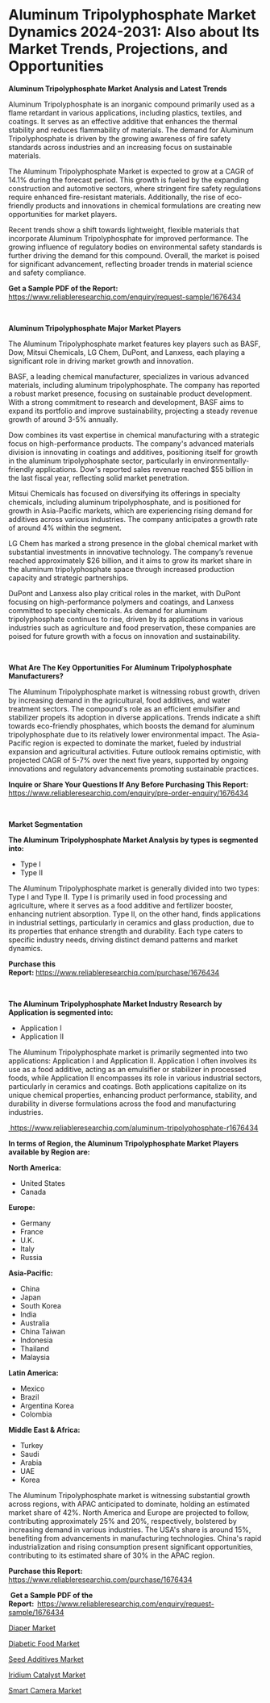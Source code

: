 <p><h1>Aluminum Tripolyphosphate Market Dynamics 2024-2031: Also about Its Market Trends, Projections, and Opportunities</h1></p><p><strong>Aluminum Tripolyphosphate Market Analysis and Latest Trends</strong></p>
<p><p>Aluminum Tripolyphosphate is an inorganic compound primarily used as a flame retardant in various applications, including plastics, textiles, and coatings. It serves as an effective additive that enhances the thermal stability and reduces flammability of materials. The demand for Aluminum Tripolyphosphate is driven by the growing awareness of fire safety standards across industries and an increasing focus on sustainable materials.  </p><p>The Aluminum Tripolyphosphate Market is expected to grow at a CAGR of 14.1% during the forecast period. This growth is fueled by the expanding construction and automotive sectors, where stringent fire safety regulations require enhanced fire-resistant materials. Additionally, the rise of eco-friendly products and innovations in chemical formulations are creating new opportunities for market players. </p><p>Recent trends show a shift towards lightweight, flexible materials that incorporate Aluminum Tripolyphosphate for improved performance. The growing influence of regulatory bodies on environmental safety standards is further driving the demand for this compound. Overall, the market is poised for significant advancement, reflecting broader trends in material science and safety compliance.</p></p>
<p><strong>Get a Sample PDF of the Report:&nbsp;</strong> <a href="https://www.reliableresearchiq.com/enquiry/request-sample/1676434?utm_campaign=103&utm_medium=2&utm_source=Github&utm_content=ia&utm_term=30092024&utm_id=aluminum-tripolyphosphate">https://www.reliableresearchiq.com/enquiry/request-sample/1676434</a></p>
<p>&nbsp;</p>
<p><strong>Aluminum Tripolyphosphate Major Market Players</strong></p>
<p><p>The Aluminum Tripolyphosphate market features key players such as BASF, Dow, Mitsui Chemicals, LG Chem, DuPont, and Lanxess, each playing a significant role in driving market growth and innovation.</p><p>BASF, a leading chemical manufacturer, specializes in various advanced materials, including aluminum tripolyphosphate. The company has reported a robust market presence, focusing on sustainable product development. With a strong commitment to research and development, BASF aims to expand its portfolio and improve sustainability, projecting a steady revenue growth of around 3-5% annually.</p><p>Dow combines its vast expertise in chemical manufacturing with a strategic focus on high-performance products. The company's advanced materials division is innovating in coatings and additives, positioning itself for growth in the aluminum tripolyphosphate sector, particularly in environmentally-friendly applications. Dow's reported sales revenue reached $55 billion in the last fiscal year, reflecting solid market penetration.</p><p>Mitsui Chemicals has focused on diversifying its offerings in specialty chemicals, including aluminum tripolyphosphate, and is positioned for growth in Asia-Pacific markets, which are experiencing rising demand for additives across various industries. The company anticipates a growth rate of around 4% within the segment.</p><p>LG Chem has marked a strong presence in the global chemical market with substantial investments in innovative technology. The company’s revenue reached approximately $26 billion, and it aims to grow its market share in the aluminum tripolyphosphate space through increased production capacity and strategic partnerships.</p><p>DuPont and Lanxess also play critical roles in the market, with DuPont focusing on high-performance polymers and coatings, and Lanxess committed to specialty chemicals. As demand for aluminum tripolyphosphate continues to rise, driven by its applications in various industries such as agriculture and food preservation, these companies are poised for future growth with a focus on innovation and sustainability.</p></p>
<p>&nbsp;</p>
<p><strong>What Are The Key Opportunities For Aluminum Tripolyphosphate Manufacturers?</strong></p>
<p><p>The Aluminum Tripolyphosphate market is witnessing robust growth, driven by increasing demand in the agricultural, food additives, and water treatment sectors. The compound's role as an efficient emulsifier and stabilizer propels its adoption in diverse applications. Trends indicate a shift towards eco-friendly phosphates, which boosts the demand for aluminum tripolyphosphate due to its relatively lower environmental impact. The Asia-Pacific region is expected to dominate the market, fueled by industrial expansion and agricultural activities. Future outlook remains optimistic, with projected CAGR of 5-7% over the next five years, supported by ongoing innovations and regulatory advancements promoting sustainable practices.</p></p>
<p><strong>Inquire or Share Your Questions If Any Before Purchasing This Report:</strong> <a href="https://www.reliableresearchiq.com/enquiry/pre-order-enquiry/1676434?utm_campaign=103&utm_medium=2&utm_source=Github&utm_content=ia&utm_term=30092024&utm_id=aluminum-tripolyphosphate">https://www.reliableresearchiq.com/enquiry/pre-order-enquiry/1676434</a></p>
<p>&nbsp;</p>
<p><strong>Market Segmentation</strong></p>
<p><strong>The Aluminum Tripolyphosphate Market Analysis by types is segmented into:</strong></p>
<p><ul><li>Type I</li><li>Type II</li></ul></p>
<p><p>The Aluminum Tripolyphosphate market is generally divided into two types: Type I and Type II. Type I is primarily used in food processing and agriculture, where it serves as a food additive and fertilizer booster, enhancing nutrient absorption. Type II, on the other hand, finds applications in industrial settings, particularly in ceramics and glass production, due to its properties that enhance strength and durability. Each type caters to specific industry needs, driving distinct demand patterns and market dynamics.</p></p>
<p><strong>Purchase this Report:&nbsp;</strong><a href="https://www.reliableresearchiq.com/purchase/1676434?utm_campaign=103&utm_medium=2&utm_source=Github&utm_content=ia&utm_term=30092024&utm_id=aluminum-tripolyphosphate">https://www.reliableresearchiq.com/purchase/1676434</a></p>
<p>&nbsp;</p>
<p><strong>The Aluminum Tripolyphosphate Market Industry Research by Application is segmented into:</strong></p>
<p><ul><li>Application I</li><li>Application II</li></ul></p>
<p><p>The Aluminum Tripolyphosphate market is primarily segmented into two applications: Application I and Application II. Application I often involves its use as a food additive, acting as an emulsifier or stabilizer in processed foods, while Application II encompasses its role in various industrial sectors, particularly in ceramics and coatings. Both applications capitalize on its unique chemical properties, enhancing product performance, stability, and durability in diverse formulations across the food and manufacturing industries.</p></p>
<p><a href="https://www.reliableresearchiq.com/aluminum-tripolyphosphate-r1676434?utm_campaign=103&utm_medium=2&utm_source=Github&utm_content=ia&utm_term=30092024&utm_id=aluminum-tripolyphosphate">&nbsp;https://www.reliableresearchiq.com/aluminum-tripolyphosphate-r1676434</a></p>
<p><strong>In terms of Region, the Aluminum Tripolyphosphate Market Players available by Region are:</strong></p>
<p>
    <p> <strong> North America: </strong>
        <ul>
            <li>United States</li>
            <li>Canada</li>
        </ul>
        </p> 
    <p> <strong> Europe: </strong>
        <ul>
            <li>Germany</li>
            <li>France</li>
            <li>U.K.</li>
            <li>Italy</li>
            <li>Russia</li>
        </ul>
        </p> 
    <p> <strong> Asia-Pacific: </strong>
        <ul>
            <li>China</li>
            <li>Japan</li>
            <li>South Korea</li>
            <li>India</li>
            <li>Australia</li>
            <li>China Taiwan</li>
            <li>Indonesia</li>
            <li>Thailand</li>
            <li>Malaysia</li>
        </ul>
        </p> 
    <p> <strong> Latin America: </strong>
        <ul>
            <li>Mexico</li>
            <li>Brazil</li>
            <li>Argentina Korea</li>
            <li>Colombia</li>
        </ul>
        </p> 
    <p> <strong> Middle East & Africa: </strong>
        <ul>
            <li>Turkey</li>
            <li>Saudi</li>
            <li>Arabia</li>
            <li>UAE</li>
            <li>Korea</li>
        </ul>
    </p>
    </p>
<p><p>The Aluminum Tripolyphosphate market is witnessing substantial growth across regions, with APAC anticipated to dominate, holding an estimated market share of 42%. North America and Europe are projected to follow, contributing approximately 25% and 20%, respectively, bolstered by increasing demand in various industries. The USA's share is around 15%, benefiting from advancements in manufacturing technologies. China's rapid industrialization and rising consumption present significant opportunities, contributing to its estimated share of 30% in the APAC region.</p></p>
<p><strong>Purchase this Report: </strong><a href="https://www.reliableresearchiq.com/purchase/1676434?utm_campaign=103&utm_medium=2&utm_source=Github&utm_content=ia&utm_term=30092024&utm_id=aluminum-tripolyphosphate">https://www.reliableresearchiq.com/purchase/1676434</a></p>
<p>&nbsp;<strong>Get a Sample PDF of the Report:&nbsp;&nbsp;</strong><a href="https://www.reliableresearchiq.com/enquiry/request-sample/1676434?utm_campaign=103&utm_medium=2&utm_source=Github&utm_content=ia&utm_term=30092024&utm_id=aluminum-tripolyphosphate">https://www.reliableresearchiq.com/enquiry/request-sample/1676434</a></p>
<p><strong></strong></p>
<p><p><a href="https://www.linkedin.com/pulse/diaper-market-forecasts-trends-impact-analysis-2024-gqi0c?utm_campaign=103&utm_medium=2&utm_source=Github&utm_content=ia&utm_term=30092024&utm_id=aluminum-tripolyphosphate">Diaper Market</a></p><p><a href="https://www.linkedin.com/pulse/global-perspectives-diabetic-food-market-trends-challenges-qr6xf?utm_campaign=103&utm_medium=2&utm_source=Github&utm_content=ia&utm_term=30092024&utm_id=aluminum-tripolyphosphate">Diabetic Food Market</a></p><p><a href="https://github.com/malandranz3ggo/Market-Research-Report-List-1/blob/main/seed-additives-market.md?utm_campaign=103&utm_medium=2&utm_source=Github&utm_content=ia&utm_term=30092024&utm_id=aluminum-tripolyphosphate">Seed Additives Market</a></p><p><a href="https://github.com/haydee0czminge/Market-Research-Report-List-1/blob/main/iridium-catalyst-market.md?utm_campaign=103&utm_medium=2&utm_source=Github&utm_content=ia&utm_term=30092024&utm_id=aluminum-tripolyphosphate">Iridium Catalyst Market</a></p><p><a href="https://issuu.com/reportprime-2/docs/smart-camera-market-size-2030.pptx_e4b1bbd5b4606d?utm_campaign=103&utm_medium=2&utm_source=Github&utm_content=ia&utm_term=30092024&utm_id=aluminum-tripolyphosphate">Smart Camera Market</a></p></p>